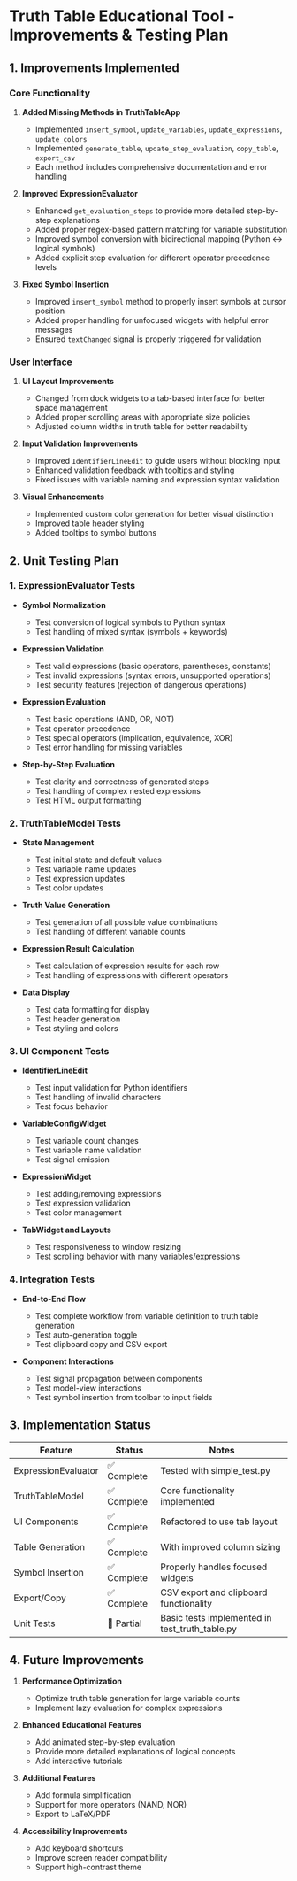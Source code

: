 # Truth Table Educational Tool - Improvements & Testing Plan

## 1. Improvements Implemented

### Core Functionality
1. **Added Missing Methods in TruthTableApp**
   - Implemented `insert_symbol`, `update_variables`, `update_expressions`, `update_colors`
   - Implemented `generate_table`, `update_step_evaluation`, `copy_table`, `export_csv`
   - Each method includes comprehensive documentation and error handling

2. **Improved ExpressionEvaluator**
   - Enhanced `get_evaluation_steps` to provide more detailed step-by-step explanations
   - Added proper regex-based pattern matching for variable substitution
   - Improved symbol conversion with bidirectional mapping (Python <-> logical symbols)
   - Added explicit step evaluation for different operator precedence levels

3. **Fixed Symbol Insertion**
   - Improved `insert_symbol` method to properly insert symbols at cursor position
   - Added proper handling for unfocused widgets with helpful error messages
   - Ensured `textChanged` signal is properly triggered for validation

### User Interface
1. **UI Layout Improvements**
   - Changed from dock widgets to a tab-based interface for better space management
   - Added proper scrolling areas with appropriate size policies
   - Adjusted column widths in truth table for better readability

2. **Input Validation Improvements**
   - Improved `IdentifierLineEdit` to guide users without blocking input
   - Enhanced validation feedback with tooltips and styling
   - Fixed issues with variable naming and expression syntax validation

3. **Visual Enhancements**
   - Implemented custom color generation for better visual distinction
   - Improved table header styling
   - Added tooltips to symbol buttons

## 2. Unit Testing Plan

### 1. ExpressionEvaluator Tests
- **Symbol Normalization**
  - Test conversion of logical symbols to Python syntax
  - Test handling of mixed syntax (symbols + keywords)
  
- **Expression Validation**
  - Test valid expressions (basic operators, parentheses, constants)
  - Test invalid expressions (syntax errors, unsupported operations)
  - Test security features (rejection of dangerous operations)
  
- **Expression Evaluation**
  - Test basic operations (AND, OR, NOT)
  - Test operator precedence
  - Test special operators (implication, equivalence, XOR)
  - Test error handling for missing variables

- **Step-by-Step Evaluation**
  - Test clarity and correctness of generated steps
  - Test handling of complex nested expressions
  - Test HTML output formatting

### 2. TruthTableModel Tests
- **State Management**
  - Test initial state and default values
  - Test variable name updates
  - Test expression updates
  - Test color updates
  
- **Truth Value Generation**
  - Test generation of all possible value combinations
  - Test handling of different variable counts
  
- **Expression Result Calculation**
  - Test calculation of expression results for each row
  - Test handling of expressions with different operators
  
- **Data Display**
  - Test data formatting for display
  - Test header generation
  - Test styling and colors

### 3. UI Component Tests
- **IdentifierLineEdit**
  - Test input validation for Python identifiers
  - Test handling of invalid characters
  - Test focus behavior
  
- **VariableConfigWidget**
  - Test variable count changes
  - Test variable name validation
  - Test signal emission
  
- **ExpressionWidget**
  - Test adding/removing expressions
  - Test expression validation
  - Test color management
  
- **TabWidget and Layouts**
  - Test responsiveness to window resizing
  - Test scrolling behavior with many variables/expressions

### 4. Integration Tests
- **End-to-End Flow**
  - Test complete workflow from variable definition to truth table generation
  - Test auto-generation toggle
  - Test clipboard copy and CSV export
  
- **Component Interactions**
  - Test signal propagation between components
  - Test model-view interactions
  - Test symbol insertion from toolbar to input fields

## 3. Implementation Status

| Feature | Status | Notes |
|---------|--------|-------|
| ExpressionEvaluator | ✅ Complete | Tested with simple_test.py |
| TruthTableModel | ✅ Complete | Core functionality implemented |
| UI Components | ✅ Complete | Refactored to use tab layout |
| Table Generation | ✅ Complete | With improved column sizing |
| Symbol Insertion | ✅ Complete | Properly handles focused widgets |
| Export/Copy | ✅ Complete | CSV export and clipboard functionality |
| Unit Tests | 🚧 Partial | Basic tests implemented in test_truth_table.py |

## 4. Future Improvements

1. **Performance Optimization**
   - Optimize truth table generation for large variable counts
   - Implement lazy evaluation for complex expressions

2. **Enhanced Educational Features**
   - Add animated step-by-step evaluation
   - Provide more detailed explanations of logical concepts
   - Add interactive tutorials

3. **Additional Features**
   - Add formula simplification
   - Support for more operators (NAND, NOR)
   - Export to LaTeX/PDF

4. **Accessibility Improvements**
   - Add keyboard shortcuts
   - Improve screen reader compatibility
   - Support high-contrast theme 